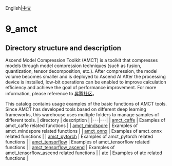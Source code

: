 English|[中文](README_CN.md)

# 9_amct

## Directory structure and description

Ascend Model Compression Toolkit (AMCT) is a toolkit that compresses models through model compression techniques (such as fusion, quantization, tensor decomposition, etc.). After compression, the model volume becomes smaller and is deployed to Ascend AI After the processing device is installed, low-bit operations can be enabled to improve calculation efficiency and achieve the goal of performance improvement. For more information, please reference to [昇腾社区](https://www.hiascend.com/document)。

This catalog contains usage examples of the basic functions of AMCT tools. Since AMCT has developed tools based on different deep learning frameworks, this warehouse uses multiple folders to manage samples of different tools.
| directory  | description  |
|---|---|
| [amct_caffe](./amct_caffe/README_CN.md)  | Examples of amct_caffe related functions  |
| [amct_mindspore](./amct_mindspore/README_CN.md)  | Examples of amct_mindspore related functions  |
| [amct_onnx](./amct_onnx/README_CN.md)  | Examples of amct_onnx related functions  |
| [amct_pytorch](./amct_pytorch/README_CN.md)  | Examples of amct_pytorch related functions  |
| [amct_tensorflow](./amct_tensorflow/README_CN.md)  | Examples of amct_tensorflow related functions  |
| [amct_tensorflow_ascend](./amct_tensorflow_ascend/README_CN.md)  | Examples of amct_tensorflow_ascend related functions  |
| [atc](./atc/README_CN.md)  | Examples of atc related functions |